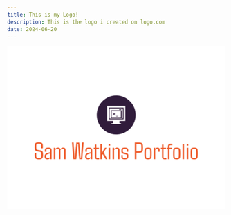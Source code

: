 ```yaml
---
title: This is my Logo!
description: This is the logo i created on logo.com
date: 2024-06-20
---
```


<!-- {% image "./sam-watkins-portfolio-high-resolution-logo.png"} -->

<!-- <img href="/content/blog/sam-watkins-portfolio-high-resolution-logo.png" alt="logo"> -->

![Logo](https://github.com/Swatkins14/eleventy-base-blog/blob/main/content/blog/sam-watkins-portfolio-high-resolution-logo.png)
